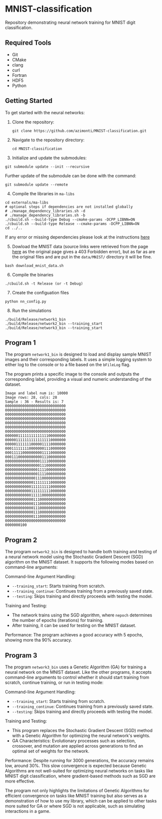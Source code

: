 # MNIST-classification

Repository demonstrating neural network training for MNIST digit classification.

## Required Tools

- Git
- CMake
- clang
- curl
- Fortran
- HDF5
- Python

## Getting Started

To get started with the neural networks:

1. Clone the repository:
   ```
   git clone https://github.com/azimonti/MNIST-classification.git
   ```
2. Navigate to the repository directory:
   ```
   cd MNIST-classification
   ```
3. Initialize and update the submodules:
  ```
  git submodule update --init --recursive
  ```

Further update of the submodule can be done with the command:
  ```
  git submodule update --remote
  ```

4. Compile the libraries in `ma-libs`
  ```
  cd externals/ma-libs
  # optional steps if dependencies are not installed globally
  # ./manage_dependency_libraries.sh -d
  # ./manage_dependency_libraries.sh -b
  ./cbuild.sh --build-type Debug --cmake-params -DCPP_LIBNN=ON
  ./cbuild.sh --build-type Release --cmake-params -DCPP_LIBNN=ON
  cd ../..
  ```

  If any error or missing dependencies please look at the instructions [here](https://github.com/azimonti/ma-libs)

5. Dowload the MNIST data (source links were retrieved from the page [here](https://github.com/cvdfoundation/mnist) as the original page gives a 403 Forbidden error), but as far as are the original files and are put in the `data/MNIST/` directory it will be fine.
  ```
  bash download_mnist_data.sh
  ```

6. Compile the binaries
  ```
  ./cbuild.sh -t Release (or -t Debug)
  ```

7. Create the configuation files
  ```
  python nn_config.py
  ```

8. Run the simulations
  ```
  ./build/Release/network1_bin
  ./build/Release/network2_bin --training_start
  ./build/Release/network3_bin --training_start
  ```

## Program 1

The program `network1_bin` is designed to load and display sample MNIST images and their corresponding labels. It uses a simple logging system to either log to the console or to a file based on the `bFileLog` flag.

The program prints a specific image to the console and outputs the corresponding label, providing a visual and numeric understanding of the dataset.

```
Image and label num is: 10000
Image rows: 28, cols: 28
Sample : 36 - Results is: 7
0000000000000000000000000000
0000000000000000000000000000
0000000000000000000000000000
0000000000000000000000000000
0000000000000000000000000000
0000000000000000000000000000
0000000000000000000000000000
0000001111111111111100000000
0000011111111111111110000000
0000011111110000011110000000
0001111111100000001110000000
0001111100000000011110000000
0001110000000000011100000000
0000000000000000111100000000
0000000000000000111000000000
0000000000000001111000000000
0000000000000001111000000000
0000000000000011100000000000
0000000000000111111110000000
0000000000001111111110000000
0000000000001111111110000000
0000000000001111100000000000
0000000000000111000000000000
0000000000000111000000000000
0000000000000111000000000000
0000000000000111000000000000
0000000000000111000000000000
0000000000000000000000000000
0000000100
```

## Program 2

The program `network2_bin` is designed to handle both training and testing of a neural network model using the Stochastic Gradient Descent (SGD) algorithm on the MNIST dataset. It supports the following modes based on command-line arguments:

Command-line Argument Handling:
- `--training_start`: Starts training from scratch.
- `--training_continue`: Continues training from a previously saved state.
- `--testing`: Skips training and directly proceeds with testing the model.

Training and Testing:

- The network trains using the SGD algorithm, where `nepoch` determines the number of epochs (iterations) for training.
- After training, it can be used for testing on the MNIST dataset.

Performance: The program achieves a good accuracy with 5 epochs, showing more tha 90% accuracy.

## Program 3

The program `network3_bin` uses a Genetic Algorithm (GA) for training a neural network on the MNIST dataset. Like the other programs, it accepts command-line arguments to control whether it should start training from scratch, continue training, or run in testing mode:

Command-line Argument Handling:
- `--training_start`: Starts training from scratch.
- `--training_continue`: Continues training from a previously saved state.
- `--testing`: Skips training and directly proceeds with testing the model.

Training and Testing:

- This program replaces the Stochastic Gradient Descent (SGD) method with a Genetic Algorithm for optimizing the neural network's weights.
- GA Characteristics: Evolutionary processes such as selection, crossover, and mutation are applied across generations to find an optimal set of weights for the network.

Performance: Despite running for 3000 generations, the accuracy remains low, around 30%. This slow convergence is expected because Genetic Algorithms are not well-suited for optimizing neural networks on tasks like MNIST digit classification, where gradient-based methods such as SGD are more effective.

The program not only highlights the limitations of Genetic Algorithms for efficient convergence on tasks like MNIST training but also serves as a demonstration of how to use my library, which can be applied to other tasks more suited for GA or where SGD is not applicable, such as simulating interactions in a game.

